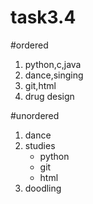 # task3.4
#ordered
<ol>
  <li>python,c,java</li>
  <li>dance,singing</li>
  <li>git,html</li>
  <li>drug design</li>
</ol>

#unordered
<ol>
  <li>dance</li>
  <li>studies <!-- closing </li> tag not here! -->
    <ul>
      <li>python</li>
      <li>git</li>
      <li>html</li>
    </ul>
  </li>            <!-- Here's the closing </li> tag -->
  <li>doodling</li>
</ol>

